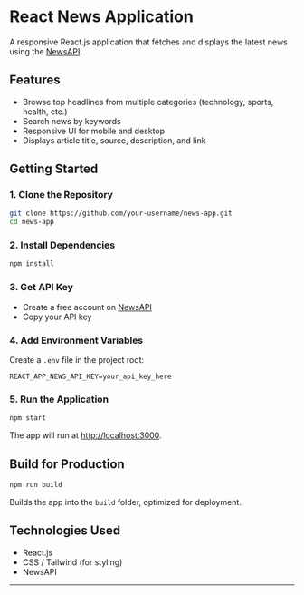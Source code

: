 
# React News Application

A responsive React.js application that fetches and displays the latest news using the [NewsAPI](https://newsapi.org/).

## Features
- Browse top headlines from multiple categories (technology, sports, health, etc.)
- Search news by keywords
- Responsive UI for mobile and desktop
- Displays article title, source, description, and link

## Getting Started

### 1. Clone the Repository
```bash
git clone https://github.com/your-username/news-app.git
cd news-app
````

### 2. Install Dependencies

```bash
npm install
```

### 3. Get API Key

* Create a free account on [NewsAPI](https://newsapi.org/)
* Copy your API key

### 4. Add Environment Variables

Create a `.env` file in the project root:

```
REACT_APP_NEWS_API_KEY=your_api_key_here
```

### 5. Run the Application

```bash
npm start
```

The app will run at [http://localhost:3000](http://localhost:3000).

## Build for Production

```bash
npm run build
```

Builds the app into the `build` folder, optimized for deployment.

## Technologies Used

* React.js
* CSS / Tailwind (for styling)
* NewsAPI


---
